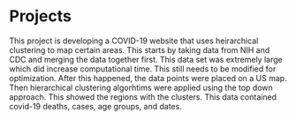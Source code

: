 # Projects

This project is developing a COVID-19 website that uses heirarchical clustering to map certain areas. This starts by taking data from NIH and CDC and merging the data together first. 
This data set was extremely large which did increase computational time. This still needs to be modified for optimization. After this happened, the data points were placed on a US map. 
Then hierarchical clustering algorhtims were applied using the top down approach. This showed the regions with the clusters. This data contained covid-19 deaths, cases, age groups, 
and dates.
